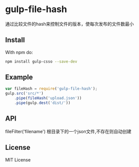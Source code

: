 gulp-file-hash
===========

通过比较文件的hash来控制文件的版本，使每次发布的文件数最小

## Install
With npm do:
```bash
npm install gulp-csso --save-dev
```

## Example

```js
var fileHash = require('gulp-file-hash');
gulp.src('src/*')
    .pipe(fileHash('upload.json'))
    .pipe(gulp.dest('dist/'))
```

## API

fileFilter('filename')
根目录下的一个json文件,不存在则自动创建

## License
MIT License
